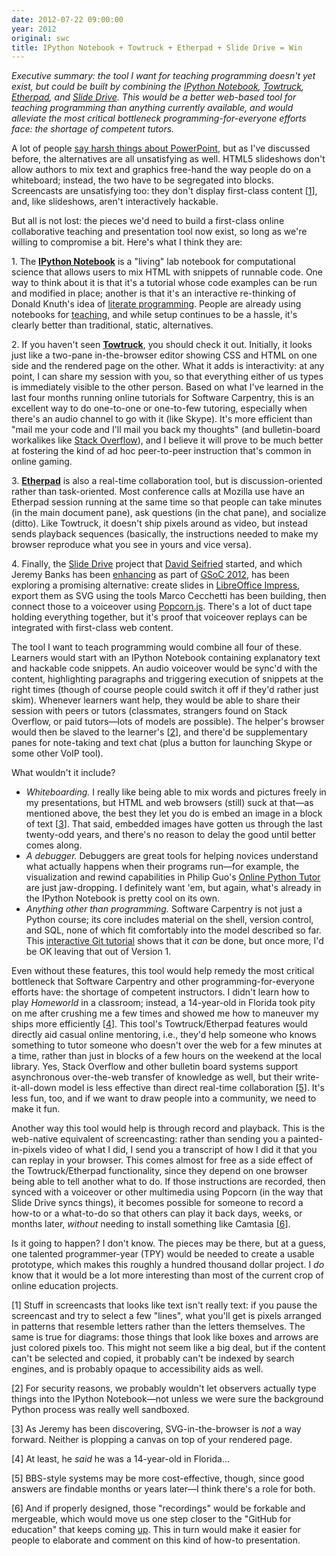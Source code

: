 ```yaml
---
date: 2012-07-22 09:00:00
year: 2012
original: swc
title: IPython Notebook + Towtruck + Etherpad + Slide Drive = Win
---
```

<p><em>Executive summary: the tool I want for teaching programming doesn't yet exist, but could be built by combining the <a href="http://ipython.org/ipython-doc/dev/interactive/htmlnotebook.html">IPython Notebook</a>, <a href="http://vimeo.com/36754286">Towtruck</a>, <a href="http://code.google.com/p/etherpad/">Etherpad</a>, and <a href="https://github.com/dseif/slide-drive">Slide Drive</a>. This would be a better web-based tool for teaching programming than anything currently available, and would alleviate the most critical bottleneck programming-for-everyone efforts face: the shortage of competent tutors.</em></p>
<p>A lot of people <a href="http://www.edwardtufte.com/tufte/powerpoint">say harsh things about PowerPoint</a>, but as I've discussed before, the alternatives are all unsatisfying as well. HTML5 slideshows don't allow authors to mix text and graphics free-hand the way people do on a whiteboard; instead, the two have to be segregated into blocks. Screencasts are unsatisfying too: they don't display first-class content [<a href="#1">1</a>], and, like slideshows, aren't interactively hackable.</p>
<p>But all is not lost: the pieces we'd need to build a first-class online collaborative teaching and presentation tool now exist, so long as we're willing to compromise a bit. Here's what I think they are:</p>
<p>1. The <strong><a href="http://ipython.org/ipython-doc/dev/interactive/htmlnotebook.html">IPython Notebook</a></strong> is a "living" lab notebook for computational science that allows users to mix HTML with snippets of runnable code. One way to think about it is that it's a tutorial whose code examples can be run and modified in place; another is that it's an interactive re-thinking of Donald Knuth's idea of <a href="http://en.wikipedia.org/wiki/Literate_programming">literate programming</a>. People are already using notebooks for <a href="http://ivory.idyll.org/blog/teaching-with-ipynb.html">teaching</a>, and while setup continues to be a hassle, it's clearly better than traditional, static, alternatives.</p>
<p>2. If you haven't seen <strong><a href="http://vimeo.com/36754286">Towtruck</a></strong>, you should check it out. Initially, it looks just like a two-pane in-the-browser editor showing CSS and HTML on one side and the rendered page on the other. What it adds is interactivity: at any point, I can share my session with you, so that everything either of us types is immediately visible to the other person. Based on what I've learned in the last four months running online tutorials for Software Carpentry, this is an excellent way to do one-to-one or one-to-few tutoring, especially when there's an audio channel to go with it (like Skype). It's more efficient than "mail me your code and I'll mail you back my thoughts" (and bulletin-board workalikes like <a href="http://stackoverflow.com/">Stack Overflow</a>), and I believe it will prove to be much better at fostering the kind of ad hoc peer-to-peer instruction that's common in online gaming.</p>
<p>3. <strong><a href="http://code.google.com/p/etherpad/">Etherpad</a></strong> is also a real-time collaboration tool, but is discussion-oriented rather than task-oriented. Most conference calls at Mozilla use have an Etherpad session running at the same time so that people can take minutes (in the main document pane), ask questions (in the chat pane), and socialize (ditto). Like Towtruck, it doesn't ship pixels around as video, but instead sends playback sequences (basically, the instructions needed to make my browser reproduce what you see in yours and vice versa).</p>
<p>4. Finally, the <a href="https://github.com/dseif/slide-drive">Slide Drive</a> project that <a href="http://dseifried.wordpress.com/">David Seifried</a> started, and which Jeremy Banks has been <a href="http://slidedrive.wordpress.com/">enhancing</a> as part of <a href="http://www.google-melange.com/gsoc/homepage/google/gsoc2012">GSoC 2012</a>, has been exploring a promising alternative: create slides in <a href="http://www.libreoffice.org/features/impress/">LibreOffice Impress</a>, export them as SVG using the tools Marco Cecchetti has been building, then connect those to a voiceover using <a href="http://popcornjs.org/">Popcorn.js</a>. There's a lot of duct tape holding everything together, but it's proof that voiceover replays can be integrated with first-class web content.</p>
<p>The tool I want to teach programming would combine all four of these. Learners would start with an IPython Notebook containing explanatory text and hackable code snippets. An audio voiceover would be sync'd with the content, highlighting paragraphs and triggering execution of snippets at the right times (though of course people could switch it off if they'd rather just skim). Whenever learners want help, they would be able to share their session with peers or tutors (classmates, strangers found on Stack Overflow, or paid tutors&mdash;lots of models are possible). The helper's browser would then be slaved to the learner's [<a href="#2">2</a>], and there'd be supplementary panes for note-taking and text chat (plus a button for launching Skype or some other VoIP tool).</p>
<p>What wouldn't it include?</p>
<ul>
<li><em>Whiteboarding.</em> I really like being able to mix words and pictures freely in my presentations, but HTML and web browsers (still) suck at that&mdash;as mentioned above, the best they let you do is embed an image in a block of text [<a href="#3">3</a>]. That said, embedded images have gotten us through the last twenty-odd years, and there's no reason to delay the good until better comes along.</li>
<li><em>A debugger.</em> Debuggers are great tools for helping novices understand what actually happens when their programs run&mdash;for example, the visualization and rewind capabilities in Philip Guo's <a href="http://people.csail.mit.edu/pgbovine/python/tutor.html#mode=visualize">Online Python Tutor</a> are just jaw-dropping. I definitely want 'em, but again, what's already in the IPython Notebook is pretty cool on its own.</li>
<li><em>Anything other than programming.</em> Software Carpentry is not just a Python course; its core includes material on the shell, version control, and SQL, none of which fit comfortably into the model described so far. This <a href="http://try.github.com/levels/1/challenges/1">interactive Git tutorial</a> shows that it <em>can</em> be done, but once more, I'd be OK leaving that out of Version 1.</li>
</ul>
<p>Even without these features, this tool would help remedy the most critical bottleneck that Software Carpentry and other programming-for-everyone efforts have: the shortage of competent instructors. I didn't learn how to play <em>Homeworld</em> in a classroom; instead, a 14-year-old in Florida took pity on me after crushing me a few times and showed me how to maneuver my ships more efficiently [<a href="#4">4</a>]. This tool's Towtruck/Etherpad features would directly aid casual online mentoring, i.e., they'd help someone who knows something to tutor someone who doesn't over the web for a few minutes at a time, rather than just in blocks of a few hours on the weekend at the local library. Yes, Stack Overflow and other bulletin board systems support asynchronous over-the-web transfer of knowledge as well, but their write-it-all-down model is less effective than direct real-time collaboration [<a href="#5">5</a>]. It's less fun, too, and if we want to draw people into a community, we need to make it fun.</p>
<p>Another way this tool would help is through record and playback. This is the web-native equivalent of screencasting: rather than sending you a painted-in-pixels video of what I did, I send you a transcript of how I did it that you can replay in your browser. This comes almost for free as a side effect of the Towtruck/Etherpad functionality, since they depend on one browser being able to tell another what to do. If those instructions are recorded, then synced with a voiceover or other multimedia using Popcorn (in the way that Slide Drive syncs things), it becomes possible for someone to record a how-to or a what-to-do so that others can play it back days, weeks, or months later, <em>without</em> needing to install something like Camtasia [<a href="#6">6</a>].</p>
<p>Is it going to happen? I don't know. The pieces may be there, but at a guess, one talented programmer-year (TPY) would be needed to create a usable prototype, which makes this roughly a hundred thousand dollar project. I <em>do</em> know that it would be a lot more interesting than most of the current crop of online education projects.</p>
<p id="1">[1] Stuff in screencasts that looks like text isn't really text: if you pause the screencast and try to select a few "lines", what you'll get is pixels arranged in patterns that resemble letters rather than the letters themselves. The same is true for diagrams: those things that look like boxes and arrows are just colored pixels too. This might not seem like a big deal, but if the content can't be selected and copied, it probably can't be indexed by search engines, and is probably opaque to accessibility aids as well.</p>
<p id="2">[2] For security reasons, we probably wouldn't let observers actually type things into the IPython Notebook&mdash;not unless we were sure the background Python process was really well sandboxed.</p>
<p id="3">[3] As Jeremy has been discovering, SVG-in-the-browser is <em>not</em> a way forward. Neither is plopping a canvas on top of your rendered page.</p>
<p id="4">[4] At least, he <em>said</em> he was a 14-year-old in Florida...</p>
<p id="5">[5] BBS-style systems may be more cost-effective, though, since good answers are findable months or years later&mdash;I think there's a role for both.</p>
<p id="6">[6] And if properly designed, those "recordings" would be forkable and mergeable, which would move us one step closer to the "GitHub for education" that keeps coming <a href="http://hackeducation.com/2012/07/16/github-for-education-revisited/">up</a>. This in turn would make it easier for people to elaborate and comment on this kind of how-to presentation.</p>
